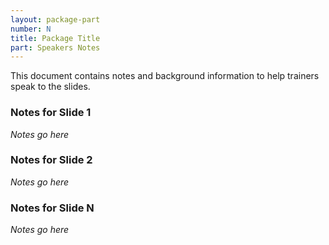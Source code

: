 ```yaml
---
layout: package-part
number: N
title: Package Title
part: Speakers Notes
---
```


This document contains notes and background information to help trainers speak to the slides.

### Notes for Slide 1

_Notes go here_

### Notes for Slide 2

_Notes go here_

### Notes for Slide N

_Notes go here_

